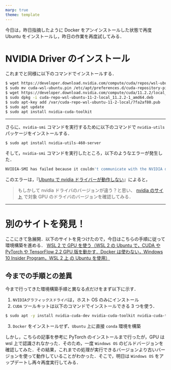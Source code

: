 ```yaml
---
marp: true
theme: template
---
```


今日は，昨日指摘したように Docker をアンインストールした状態で再度 Ubuntu をインストールし，昨日の作業を再度試してみる．

# NVIDIA Driver のインストール

これまでと同様に以下のコマンドでインストールする．

```bash
$ wget https://developer.download.nvidia.com/compute/cuda/repos/wsl-ubuntu/x86_64/cuda-wsl-ubuntu.pin
$ sudo mv cuda-wsl-ubuntu.pin /etc/apt/preferences.d/cuda-repository-pin-600
$ wget https://developer.download.nvidia.com/compute/cuda/11.2.2/local_installers/cuda-repo-wsl-ubuntu-11-2-local_11.2.2-1_amd64.deb
$ sudo dpkg -i cuda-repo-wsl-ubuntu-11-2-local_11.2.2-1_amd64.deb
$ sudo apt-key add /var/cuda-repo-wsl-ubuntu-11-2-local/7fa2af80.pub
$ sudo apt update
$ sudo apt install nvidia-cuda-toolkit
```

---

さらに、`nvidia-smi` コマンドを実行するために以下のコマンドで `nvidia-utils` パッケージをインストールする．

```bash
$ sudo apt install nvidia-utils-460-server
```

そして，`nvidia-smi` コマンドを実行したところ，以下のようなエラーが発生した．

```bash
NVIDIA-SMI has failed because it couldn't communicate with the NVIDIA driver. Make sure that the latest NVIDIA driver is installed and running.
```

このエラーは，『[Ubuntu で nvidia ドライバーが動作しない](https://qiita.com/bohemian916/items/7637b9b0b3494f447c03)』によると，

> もしかして nvidia ドライバのバージョンが違う？と思い、 [nvidia のサイト](https://www.nvidia.co.jp/Download/driverResults.aspx/146632/jp) で対象 GPU のドライバのバージョンを確認してみる．

---

# 別のサイトを発見！

ここにきて急展開．以下のサイトを見つけたので，今日はこちらの手順に従って環境構築を進める．
[WSL 2 で GPU を使う（WSL 2 の Ubuntu で，CUDA や PyTorch や TensorFlow 2.2 GPU 版を動かす．Docker は使わない，Windows 10 Insider Program，WSL 2 上 の Ubuntu を使用）](https://www.kkaneko.jp/tools/wsl/wsl_tensorflow2.html)

## 今までの手順との差異

今まで行ってきた環境構築手順と異なる点だけをまず以下に示す．

1. `NVIDIAグラフィックスドライバ`は，ホスト OS のみにインストール
2. `CUDA` ツールキットは以下のコマンドでインストールできる 3 つを使う．

```bash
$ sudo apt -y install nvidia-cuda-dev nvidia-cuda-toolkit nvidia-cuda-toolkit-gcc
```

3. `Docker` をインストールせず、`Ubuntu` 上に直接 `conda` 環境を構築

しかし，こちらの記事を参考に PyTorch のインストールまで行ったが，GPU は wsl 上で認識されなかった．そのため，一度 `Windows OS` のビルドバージョンを確認してみた．その結果，これまでの処理が実行できるバージョンより古いバージョンを使って動作していることがわかった．そこで，明日は `Windows OS` をアップデートし再々再度実行してみる．
